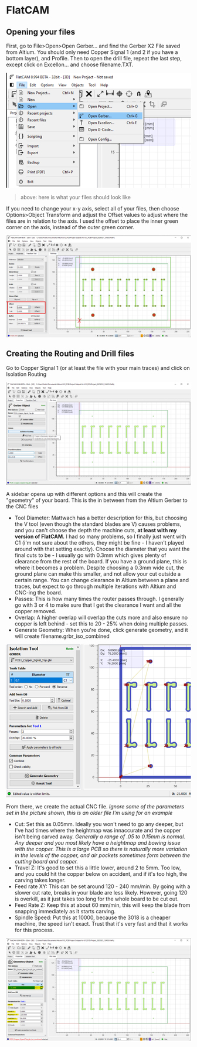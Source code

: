 # FlatCAM

## Opening your files
First, go to File>Open>Open Gerber... and find the Gerber X2 File saved from Altium. You should only need Copper Signal 1 (and 2 if you have a bottom layer), and Profile. Then to open the drill file, repeat the last step, except click on Excellon... and choose filename.TXT. 

[<img src= "./pics/gerber.png">]()
> above: here is what your files should look like

If you need to change your x-y axis, select all of your files, then choose Options>Object Transform and adjust the Offset values to adjust where the files are in relation to the axis. I used the offset to place the inner green corner on the axis, instead of the outer green corner. 

[<img src= "./pics/offset.png">]()

## Creating the Routing and Drill files
Go to Copper Signal 1 (or at least the file with your main traces) and click on Isolation Routing

[<img src= "./pics/step1.png">]()

A sidebar opens up with different options and this will create the "geometry" of your board. This is the in between from the Altium Gerber to the CNC files
* Tool Diameter: Mattwach has a better description for this, but choosing the V tool (even though the standard blades are V) causes problems, and you can't choose the depth the machine cuts, **at least with my version of FlatCAM.** I had so many problems, so I finally just went with C1 (i'm not sure about the others, they might be fine - I haven't played around with that setting exactly). Choose the diameter that you want the final cuts to be - I usually go with 0.3mm which gives plenty of clearance from the rest of the board. If you have a ground plane, this is where it becomes a problem. Despite choosing a 0.3mm wide cut, the ground plane can make this smaller, and not allow your cut outside a certain range. You can change clearance in Altium between a plane and traces, but expect to go through multiple iterations with Altium and CNC-ing the board. 
* Passes: This is how many times the router passes through. I generally go with 3 or 4 to make sure that I get the clearance I want and all the copper removed. 
* Overlap: A higher overlap will overlap the cuts more and also ensure no copper is left behind - set this to 20 - 25% when doing multiple passes.
* Generate Geometry: When you're done, click generate geometry, and it will create filename.grbr_iso_combined 
  
[<img src= "./pics/oopsstep1.png">]()

From there, we create the actual CNC file. *Ignore some of the parameters set in the picture shown, this is an older file I'm using for an example*
* Cut: Set this as 0.05mm. Ideally you won't need to go any deeper, but I've had times where the heightmap was innaccurate and the copper isn't being carved away. *Generally a range of .05 to 0.15mm is normal. Any deeper and you most likely have a heightmap and bowing issue with the copper. This is a large PCB so there is naturally more variation in the levels of the copper, and air pockets sometimes form between the cutting board and copper.*
* Travel Z: It's good to set this a little lower, around 2 to 5mm. Too low, and you could hit the copper below on accident, and if it's too high, the carving takes longer. 
* Feed rate XY: This can be set around 120 - 240 mm/min. By going with a slower cut rate, breaks in your blade are less likely. However, going 120 is overkill, as it just takes too long for the whole board to be cut out.
* Feed Rate Z: Keep this at about 60 mm/min, this will keep the blade from snapping immediately as it starts carving.
* Spindle Speed: Put this at 10000, because the 3018 is a cheaper machine, the speed isn't exact. Trust that it's very fast and that it works for this process. 

[<img src= "./pics/step2.png">]()








